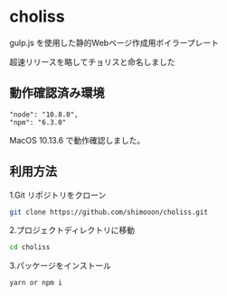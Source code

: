 # choliss

gulp.js を使用した静的Webページ作成用ボイラープレート

超速リリースを略してチョリスと命名しました

## 動作確認済み環境
```
"node": "10.8.0",
"npm": "6.3.0"
```
MacOS 10.13.6 で動作確認しました。

## 利用方法

1.Git リポジトリをクローン
```sh
git clone https://github.com/shimooon/choliss.git
```

2.プロジェクトディレクトリに移動
```sh
cd choliss
```

3.パッケージをインストール
```sh
yarn or npm i
```

